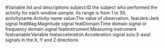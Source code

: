 #Variable list and descriptions
subject:ID the subject who performed the activity for each window sample. Its range is from 1 to 30.
activityname:Activity name
value:The value of observation.
featJerk:Jerk signal
featMag:Magnitude signal
featDomain:Time domain signal or frequency domain signal
featinstrument:Measuring instrument
featvariable:Variable
featacceleration:Acceleration signal
axis:3-axial signals in the X, Y and Z directions